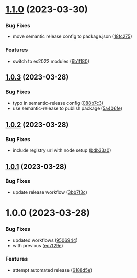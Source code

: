 # [1.1.0](https://github.com/Data-Only-Greater/sveltekit-adapter-aws-base/compare/v1.0.3...v1.1.0) (2023-03-30)


### Bug Fixes

* move semantic release config to package.json ([18fc275](https://github.com/Data-Only-Greater/sveltekit-adapter-aws-base/commit/18fc275c0271444248875dce4195fa97a2a8603c))


### Features

* switch to es2022 modules ([6b1f180](https://github.com/Data-Only-Greater/sveltekit-adapter-aws-base/commit/6b1f18091ec9cab726693870cbc49b132e67267b))

## [1.0.3](https://github.com/Data-Only-Greater/sveltekit-adapter-aws-base/compare/v1.0.2...v1.0.3) (2023-03-28)


### Bug Fixes

* typo in semantic-release config ([088b7c3](https://github.com/Data-Only-Greater/sveltekit-adapter-aws-base/commit/088b7c38613b5a0c4e6cca94becb6cd50d44724c))
* use semantic-release to publish package ([5a406fe](https://github.com/Data-Only-Greater/sveltekit-adapter-aws-base/commit/5a406fe3e2802015f5622e1e838d061bb58a69f0))

## [1.0.2](https://github.com/Data-Only-Greater/sveltekit-adapter-aws-base/compare/v1.0.1...v1.0.2) (2023-03-28)


### Bug Fixes

* include registry url with node setup ([bdb33a0](https://github.com/Data-Only-Greater/sveltekit-adapter-aws-base/commit/bdb33a0da601b5e5f063d7a9f2bff876392ebd0b))

## [1.0.1](https://github.com/Data-Only-Greater/sveltekit-adapter-aws-base/compare/v1.0.0...v1.0.1) (2023-03-28)


### Bug Fixes

* update release workflow ([3bb7f3c](https://github.com/Data-Only-Greater/sveltekit-adapter-aws-base/commit/3bb7f3cbe3dc21581b72479caa01b749ac8d1793))

# 1.0.0 (2023-03-28)


### Bug Fixes

* updated workflows ([9506944](https://github.com/Data-Only-Greater/sveltekit-adapter-aws-base/commit/9506944a0b6bab592144c745297084b43a2a5bf3))
* with previous ([ec7f29e](https://github.com/Data-Only-Greater/sveltekit-adapter-aws-base/commit/ec7f29ec78d70db7d0c625454cbc37db06434e17))


### Features

* attempt automated release ([6188d5e](https://github.com/Data-Only-Greater/sveltekit-adapter-aws-base/commit/6188d5e4d8f39e8624532e6ac6b72f1877f0757a))
